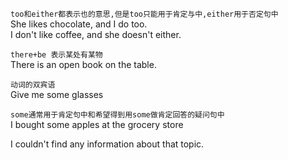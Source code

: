 `too和either都表示也的意思,但是too只能用于肯定与中,either用于否定句中`  
She likes chocolate, and I do too.  
I don't like coffee, and she doesn't either.  


`there+be 表示某处有某物`  
There is an open book on the table.  

`动词的双宾语`  
Give me some glasses  

`some通常用于肯定句中和希望得到用some做肯定回答的疑问句中`  
I bought some apples at the grocery store  

I couldn't find any information about that topic.  

